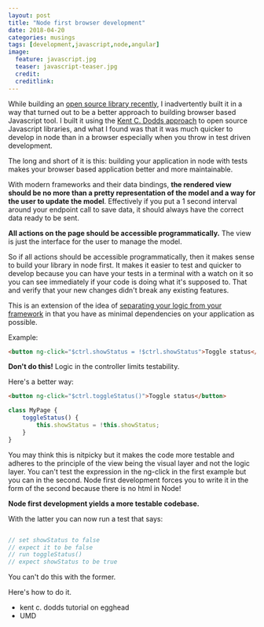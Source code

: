 ```yaml
---
layout: post
title: "Node first browser development"
date: 2018-04-20
categories: musings
tags: [development,javascript,node,angular]
image:
  feature: javascript.jpg
  teaser: javascript-teaser.jpg
  credit:
  creditlink:
---
```


While building an [open source library recently](), I inadvertently built it in a way that turned out to be a better approach to building browser based Javascript tool. I built it using the [Kent C. Dodds approach]() to open source Javascript libraries, and what I found was that it was much quicker to develop in node than in a browser especially when you throw in test driven development.

The long and short of it is this: building your application in node with tests makes your browser based application better and more maintainable.

With modern frameworks and their data bindings, **the rendered view should be no more than a pretty representation of the model and a way for the user to update the model**. Effectively if you put a 1 second interval around your endpoint call to save data, it should always have the correct data ready to be sent.

**All actions on the page should be accessible programmatically.** The view is just the interface for the user to manage the model.

So if all actions should be accessible programmatically, then it makes sense to build your library in node first. It makes it easier to test and quicker to develop because you can have your tests in a terminal with a watch on it so you can see immediately if your code is doing what it's supposed to. That and verify that your new changes didn't break any existing features.

This is an extension of the idea of [separating your logic from your framework]() in that you have as minimal dependencies on your application as possible.

Example:

```html
<button ng-click="$ctrl.showStatus = !$ctrl.showStatus">Toggle status</button>
```

**Don't do this!** Logic in the controller limits testability.

Here's a better way:

```html
<button ng-click="$ctrl.toggleStatus()">Toggle status</button>
```
```javascript
class MyPage {
    toggleStatus() {
        this.showStatus = !this.showStatus;
    }
}
```

You may think this is nitpicky but it makes the code more testable and adheres to the principle of the view being the visual layer and not the logic layer. You can't test the expression in the ng-click in the first example but you can in the second. Node first development forces you to write it in the form of the second because there is no html in Node!

**Node first development yields a more testable codebase.**

With the latter you can now run a test that says:

```javascript

// set showStatus to false
// expect it to be false
// run toggleStatus()
// expect showStatus to be true
```

You can't do this with the former.

Here's how to do it.
* kent c. dodds tutorial on egghead
* UMD

